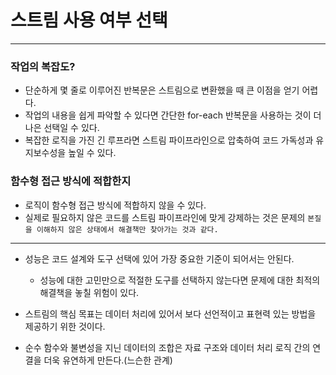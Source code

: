 # 스트림 사용 여부 선택

---

### 작업의 복잡도?
- 단순하게 몇 줄로 이루어진 반복문은 스트림으로 변환했을 때 큰 이점을 얻기 어렵다.
- 작업의 내용을 쉽게 파악할 수 있다면 간단한 for-each 반복문을 사용하는 것이 더 나은 선택일 수 있다.
- 복잡한 로직을 가진 긴 루프라면 스트림 파이프라인으로 압축하여 코드 가독성과 유지보수성을 높일 수 있다.

### 함수형 접근 방식에 적합한지
- 로직이 함수형 접근 방식에 적합하지 않을 수 있다.
- 실제로 필요하지 않은 코드를 스트림 파이프라인에 맞게 강제하는 것은 문제의 `본질을 이해하지 않은 상태에서 해결책만 찾아가는 것과 같다.`

---

- 성능은 코드 설계와 도구 선택에 있어 가장 중요한 기준이 되어서는 안된다. 
  - 성능에 대한 고민만으로 적절한 도구를 선택하지 않는다면 문제에 대한 최적의 해결책을 놓칠 위험이 있다.

- 스트림의 핵심 목표는 데이터 처리에 있어서 보다 선언적이고 표현력 있는 방법을 제공하기 위한 것이다.
- 순수 함수와 불변성을 지닌 데이터의 조합은 자료 구조와 데이터 처리 로직 간의 연결을 더욱 유연하게 만든다.(느슨한 관계)
